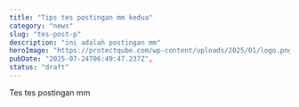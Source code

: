 ```yaml
---
title: "Tips tes postingan mm kedua"
category: "news"
slug: "tes-post-p"
description: "ini adalah postingan mm"
heroImage: "https://protectqube.com/wp-content/uploads/2025/01/logo.png"
pubDate: "2025-07-24T06:49:47.237Z",
status: "draft"
---
```


Tes tes postingan mm